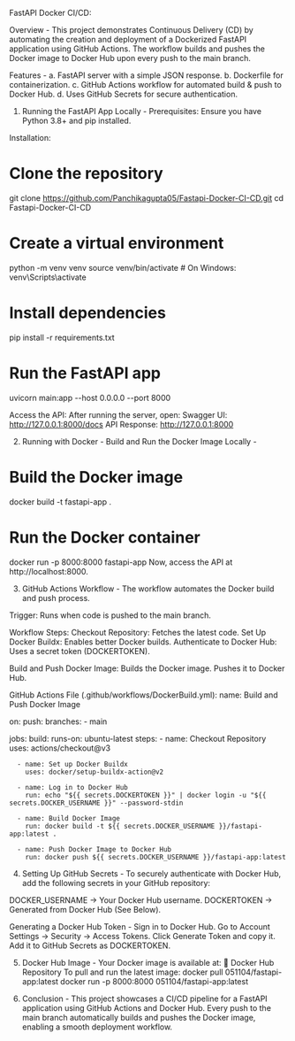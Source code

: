 FastAPI Docker CI/CD:

Overview - 
This project demonstrates Continuous Delivery (CD) by automating the creation and deployment of a Dockerized FastAPI application using GitHub Actions. The workflow builds and pushes the Docker image to Docker Hub upon every push to the main branch.

Features - 
a. FastAPI server with a simple JSON response.
b. Dockerfile for containerization.
c. GitHub Actions workflow for automated build & push to Docker Hub.
d. Uses GitHub Secrets for secure authentication.

1. Running the FastAPI App Locally -
Prerequisites:
Ensure you have Python 3.8+ and pip installed.

Installation:
# Clone the repository
git clone https://github.com/Panchikagupta05/Fastapi-Docker-CI-CD.git
cd Fastapi-Docker-CI-CD
# Create a virtual environment
python -m venv venv
source venv/bin/activate  # On Windows: venv\Scripts\activate
# Install dependencies
pip install -r requirements.txt
# Run the FastAPI app
uvicorn main:app --host 0.0.0.0 --port 8000

Access the API:
After running the server, open:
Swagger UI: http://127.0.0.1:8000/docs
API Response: http://127.0.0.1:8000

2. Running with Docker -
Build and Run the Docker Image Locally -
# Build the Docker image
docker build -t fastapi-app .
# Run the Docker container
docker run -p 8000:8000 fastapi-app
Now, access the API at http://localhost:8000.

3. GitHub Actions Workflow -
The workflow automates the Docker build and push process.

Trigger:
Runs when code is pushed to the main branch.

Workflow Steps:
Checkout Repository: Fetches the latest code.
Set Up Docker Buildx: Enables better Docker builds.
Authenticate to Docker Hub: Uses a secret token (DOCKERTOKEN).

Build and Push Docker Image:
Builds the Docker image.
Pushes it to Docker Hub.

GitHub Actions File (.github/workflows/DockerBuild.yml):
name: Build and Push Docker Image

on:
  push:
    branches:
      - main

jobs:
  build:
    runs-on: ubuntu-latest
    steps:
      - name: Checkout Repository
        uses: actions/checkout@v3
      
      - name: Set up Docker Buildx
        uses: docker/setup-buildx-action@v2
      
      - name: Log in to Docker Hub
        run: echo "${{ secrets.DOCKERTOKEN }}" | docker login -u "${{ secrets.DOCKER_USERNAME }}" --password-stdin
      
      - name: Build Docker Image
        run: docker build -t ${{ secrets.DOCKER_USERNAME }}/fastapi-app:latest .
      
      - name: Push Docker Image to Docker Hub
        run: docker push ${{ secrets.DOCKER_USERNAME }}/fastapi-app:latest

4. Setting Up GitHub Secrets -
To securely authenticate with Docker Hub, add the following secrets in your GitHub repository:

DOCKER_USERNAME → Your Docker Hub username.
DOCKERTOKEN → Generated from Docker Hub (See Below).

Generating a Docker Hub Token -
Sign in to Docker Hub.
Go to Account Settings → Security → Access Tokens.
Click Generate Token and copy it.
Add it to GitHub Secrets as DOCKERTOKEN.

5. Docker Hub Image -
Your Docker image is available at:
🔗 Docker Hub Repository
To pull and run the latest image:
docker pull 051104/fastapi-app:latest
docker run -p 8000:8000 051104/fastapi-app:latest

6. Conclusion -
This project showcases a CI/CD pipeline for a FastAPI application using GitHub Actions and Docker Hub. Every push to the main branch automatically builds and pushes the Docker image, enabling a smooth deployment workflow.

